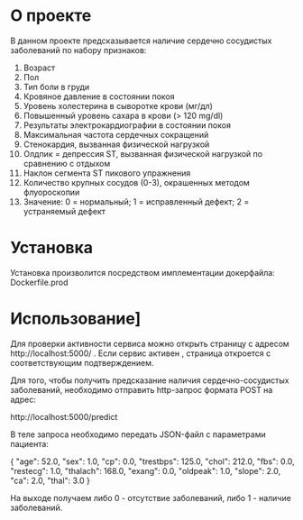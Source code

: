 # О проекте

В данном проекте предсказывается наличие сердечно сосудистых заболеваний по набору признаков:

1) Возраст
2) Пол
3) Тип боли в груди
4) Кровяное давление в состоянии покоя
5) Уровень холестерина в сыворотке крови (мг/дл)
6) Повышенный уровень сахара в крови (> 120 mg/dl)
7) Результаты электрокардиографии в состоянии покоя
8) Максимальная частота сердечных сокращений
9) Стенокардия, вызванная физической нагрузкой
10) Олдпик = депрессия ST, вызванная физической нагрузкой по сравнению с отдыхом
11) Наклон сегмента ST пикового упражнения
12) Количество крупных сосудов (0-3), окрашенных методом флуороскопии
13) Значение: 0 = нормальный; 1 = исправленный дефект; 2 = устраняемый дефект

# Установка

Установка произволится посредством имплементации докерфайла: Dockerfile.prod

# Использование]

Для проверки активности сервиса можно открыть страницу с адресом http://localhost:5000/ . Если сервис активен , страница откроется с соответствующим подтверждением.


Для того, чтобы получить предсказание наличия сердечно-сосудистых заболеваний, необходимо отправить http-запрос формата POST на адрес:

http://localhost:5000/predict

В теле запроса необходимо передать JSON-файл с параметрами пациента:

{
    "age": 52.0,
    "sex": 1.0,
    "cp": 0.0,
    "trestbps": 125.0,
    "chol": 212.0,
    "fbs": 0.0,
    "restecg": 1.0,
    "thalach": 168.0,
    "exang": 0.0,
    "oldpeak": 1.0,
    "slope": 2.0,
    "ca": 2.0,
    "thal": 3.0
}

На выходе получаем либо 0 - отсутствие заболеваний, либо 1 - наличие заболеваний.